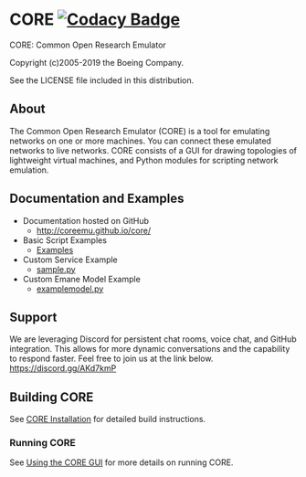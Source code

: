 # CORE [![Codacy Badge](https://api.codacy.com/project/badge/Grade/d94eb0244ade4510a106b4af76077a92)](https://www.codacy.com/app/blakeharnden/core?utm_source=github.com&amp;utm_medium=referral&amp;utm_content=coreemu/core&amp;utm_campaign=Badge_Grade)

CORE: Common Open Research Emulator

Copyright (c)2005-2019 the Boeing Company.

See the LICENSE file included in this distribution.

## About

The Common Open Research Emulator (CORE) is a tool for emulating
networks on one or more machines. You can connect these emulated
networks to live networks. CORE consists of a GUI for drawing
topologies of lightweight virtual machines, and Python modules for
scripting network emulation.

## Documentation and Examples

* Documentation hosted on GitHub
    * <http://coreemu.github.io/core/>
* Basic Script Examples
    * [Examples](daemon/examples/api)
* Custom Service Example
    * [sample.py](daemon/examples/myservices/sample.py)
* Custom Emane Model Example
    * [examplemodel.py](daemon/examples/myemane/examplemodel.py)

## Support

We are leveraging Discord for persistent chat rooms, voice chat, and
GitHub integration. This allows for more dynamic conversations and the
capability to respond faster. Feel free to join us at the link below.
<https://discord.gg/AKd7kmP>

## Building CORE

See [CORE Installation](http://coreemu.github.io/core/install.html) for detailed build instructions.

### Running CORE

See [Using the CORE GUI](http://coreemu.github.io/core/usage.html) for more details on running CORE.
